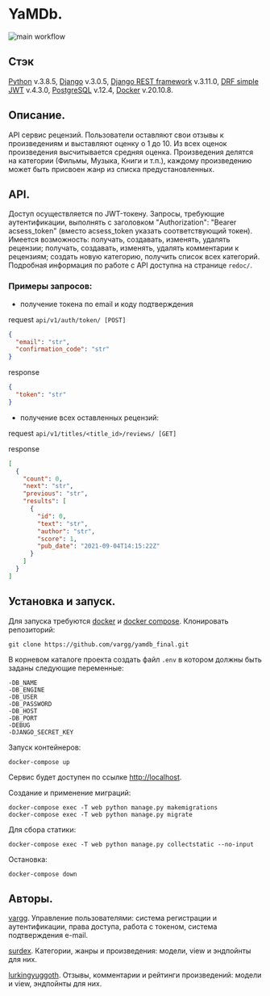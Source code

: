 # YaMDb.

![main workflow](https://github.com/vargg/yamdb_final/actions/workflows/yamdb_workflow.yaml/badge.svg)

## Стэк
[Python](https://www.python.org/) v.3.8.5, [Django](https://www.djangoproject.com/) v.3.0.5, [Django REST framework](https://www.django-rest-framework.org/) v.3.11.0, [DRF simple JWT](https://django-rest-framework-simplejwt.readthedocs.io/en/latest/) v.4.3.0, [PostgreSQL](https://www.postgresql.org) v.12.4, [Docker](https://www.docker.com/) v.20.10.8.

## Описание.
API сервис рецензий. Пользователи оставляют свои отзывы к произведениям и выставляют оценку о 1 до 10. Из всех оценок произведения высчитывается средняя оценка. Произведения делятся на категории (Фильмы, Музыка, Книги и т.п.), каждому произведению может быть присвоен жанр из списка предустановленных.

## API.
Доступ осуществляется по JWT-токену. Запросы, требующие аутентификации, выполнять с заголовком "Authorization": "Bearer acsess_token" (вместо acsess_token указать соответствующий токен). Имеется возможность: получать, создавать, изменять, удалять рецензии; получать, создавать, изменять, удалять комментарии к рецензиям; создать новую категорию, получить список всех категорий.
Подробная информация по работе с API доступна на странице `redoc/`.

### Примеры запросов:
- получение токена по email и коду подтверждения

request `api/v1/auth/token/ [POST]`
```json
{
  "email": "str",
  "confirmation_code": "str"
}
```
response
```json
{
  "token": "str"
}
```
- получение всех оставленных рецензий:

request `api/v1/titles/<title_id>/reviews/ [GET]`

response
```json
[
  {
    "count": 0,
    "next": "str",
    "previous": "str",
    "results": [
      {
        "id": 0,
        "text": "str",
        "author": "str",
        "score": 1,
        "pub_date": "2021-09-04T14:15:22Z"
      }
    ]
  }
]
```

## Установка и запуск.
Для запуска требуются [docker](https://docs.docker.com/get-docker/) и [docker compose](https://docs.docker.com/compose/install/).
Клонировать репозиторий:
```shell
git clone https://github.com/vargg/yamdb_final.git
```
В корневом каталоге проекта создать файл `.env` в котором должны быть заданы следующие переменные:
```
-DB_NAME
-DB_ENGINE
-DB_USER
-DB_PASSWORD
-DB_HOST
-DB_PORT
-DEBUG
-DJANGO_SECRET_KEY
```
Запуск контейнеров:
```shell
docker-compose up
```
Сервис будет доступен по ссылке [http://localhost](http://localhost).

Создание и применение миграций:
```shell
docker-compose exec -T web python manage.py makemigrations
docker-compose exec -T web python manage.py migrate
```
Для сбора статики:
```shell
docker-compose exec -T web python manage.py collectstatic --no-input
```
Остановка:
```shell
docker-compose down
```

## Авторы.
[vargg](https://github.com/vargg). Управление пользователями: система регистрации и аутентификации, права доступа, работа с токеном, система подтверждения e-mail.

[surdex](https://github.com/surdex). Категории, жанры и произведения: модели, view и эндпойнты для них.

[lurkingyuggoth](https://github.com/lurkingyuggoth). Отзывы, комментарии и рейтинги произведений: модели и view, эндпойнты для них.
